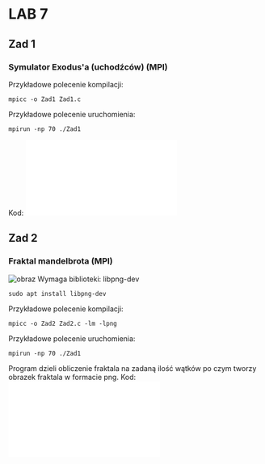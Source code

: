 # LAB 7
## Zad 1
### Symulator Exodus'a (uchodźców) (MPI)


Przykładowe polecenie kompilacji:
```
mpicc -o Zad1 Zad1.c
```
Przykładowe polecenie uruchomienia:
```
mpirun -np 70 ./Zad1
```
Kod: ![Zad1](Zad1.c)

## Zad 2
### Fraktal mandelbrota (MPI)
![obraz](https://user-images.githubusercontent.com/38810840/144714421-b7a2bccc-f8de-4344-9c8e-5daa606f36fc.png)
Wymaga biblioteki: libpng-dev
```
sudo apt install libpng-dev
```

Przykładowe polecenie kompilacji:
```
mpicc -o Zad2 Zad2.c -lm -lpng
```
Przykładowe polecenie uruchomienia:
```
mpirun -np 70 ./Zad1
```
Program dzieli obliczenie fraktala na zadaną ilość wątków po czym tworzy obrazek fraktala w formacie png.
Kod: ![Zad2](Zad2.c)
